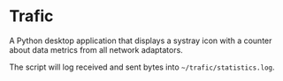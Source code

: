 # Trafic

A Python desktop application that displays a systray icon with a counter about data metrics from all network adaptators.

The script will log received and sent bytes into `~/trafic/statistics.log`.
